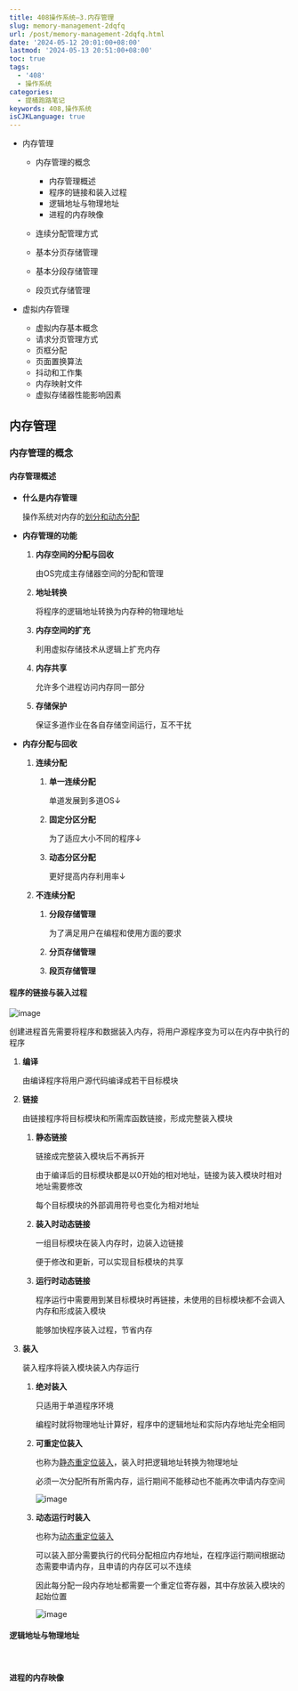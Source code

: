 ```yaml
---
title: 408操作系统—3.内存管理
slug: memory-management-2dqfq
url: /post/memory-management-2dqfq.html
date: '2024-05-12 20:01:00+08:00'
lastmod: '2024-05-13 20:51:00+08:00'
toc: true
tags:
  - '408'
  - 操作系统
categories:
  - 提桶跑路笔记
keywords: 408,操作系统
isCJKLanguage: true
---
```






* 内存管理

  * 内存管理的概念

    * 内存管理概述
    * 程序的链接和装入过程
    * 逻辑地址与物理地址
    * 进程的内存映像
  * 连续分配管理方式
  * 基本分页存储管理
  * 基本分段存储管理
  * 段页式存储管理
* 虚拟内存管理

  * 虚拟内存基本概念
  * 请求分页管理方式
  * 页框分配
  * 页面置换算法
  * 抖动和工作集
  * 内存映射文件
  * 虚拟存储器性能影响因素

## 内存管理

### 内存管理的概念

#### 内存管理概述

* **什么是内存管理**

  操作系统对内存的<u>划分和动态分配</u>
* **内存管理的功能**

  1. **内存空间的分配与回收**

      由OS完成主存储器空间的分配和管理
  2. **地址转换**

      将程序的逻辑地址转换为内存种的物理地址
  3. **内存空间的扩充**

      利用虚拟存储技术从逻辑上扩充内存
  4. **内存共享**

      允许多个进程访问内存同一部分
  5. **存储保护**

      保证多道作业在各自存储空间运行，互不干扰
* **内存分配与回收**

  1. **连续分配**

      1. **单一连续分配**

          单道发展到多道OS↓
      2. **固定分区分配**

          为了适应大小不同的程序↓
      3. **动态分区分配**

          更好提高内存利用率↓
  2. **不连续分配**

      1. **分段存储管理**

          为了满足用户在编程和使用方面的要求
      2. **分页存储管理**
      3. **段页存储管理**

#### 程序的链接与装入过程

​![image](https://image-host-pkj.oss-cn-guangzhou.aliyuncs.com/202405131536939.png)​

创建进程首先需要将程序和数据装入内存，将用户源程序变为可以在内存中执行的程序

1. **编译**

    由编译程序将用户源代码编译成若干目标模块
2. **链接**

    由链接程序将目标模块和所需库函数链接，形成完整装入模块

    1. **静态链接**

        链接成完整装入模块后不再拆开

        由于编译后的目标模块都是以0开始的相对地址，链接为装入模块时相对地址需要修改

        每个目标模块的外部调用符号也变化为相对地址
    2. **装入时动态链接**

        一组目标模块在装入内存时，边装入边链接

        便于修改和更新，可以实现目标模块的共享
    3. **运行时动态链接**

        程序运行中需要用到某目标模块时再链接，未使用的目标模块都不会调入内存和形成装入模块

        能够加快程序装入过程，节省内存
3. **装入**

    装入程序将装入模块装入内存运行

    1. **绝对装入**

        只适用于单道程序环境

        编程时就将物理地址计算好，程序中的逻辑地址和实际内存地址完全相同
    2. **可重定位装入**

        也称为<u>静态重定位装入</u>，装入时把逻辑地址转换为物理地址

        必须一次分配所有所需内存，运行期间不能移动也不能再次申请内存空间

        ​![image](https://image-host-pkj.oss-cn-guangzhou.aliyuncs.com/202405131600362.png)​
    3. **动态运行时装入**

        也称为<u>动态重定位装入</u>

        可以装入部分需要执行的代码分配相应内存地址，在程序运行期间根据动态需要申请内存，且申请的内存区可以不连续

        因此每分配一段内存地址都需要一个重定位寄存器，其中存放装入模块的起始位置

        ​![image](https://image-host-pkj.oss-cn-guangzhou.aliyuncs.com/202405131600032.png)​

#### 逻辑地址与物理地址

‍

#### 进程的内存映像

‍
